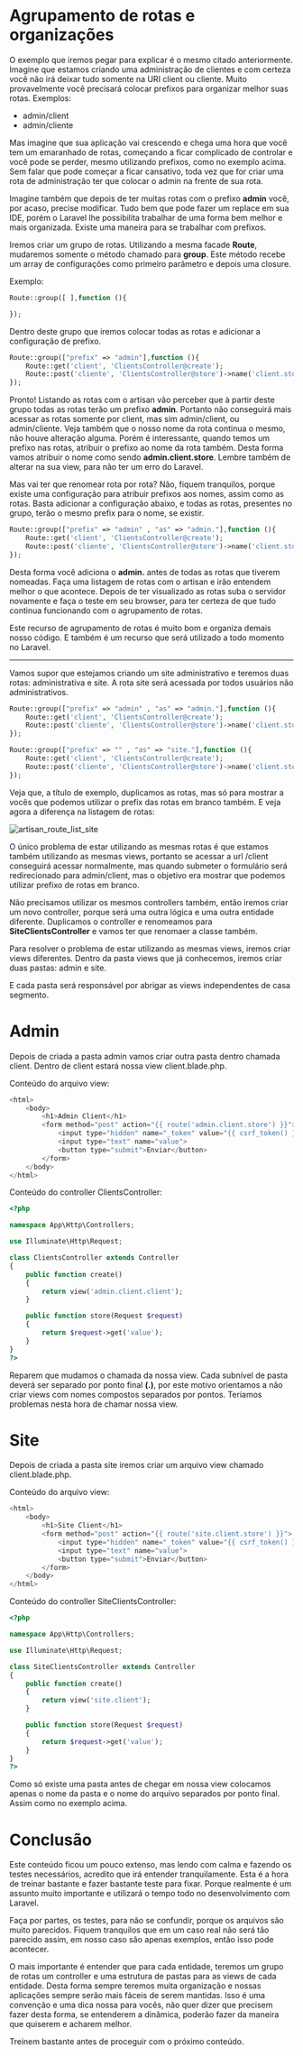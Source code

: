 # Agrupamento de rotas e organizações

O exemplo que iremos pegar para explicar é o mesmo citado anteriormente. Imagine que estamos criando uma administração de clientes e com certeza você não irá deixar tudo somente na URI client ou cliente. Muito provavelmente você precisará colocar prefixos para organizar melhor suas rotas. Exemplos:

* admin/client
* admin/cliente

Mas imagine que sua aplicação vai crescendo e chega uma hora que você tem um emaranhado de rotas, começando a ficar complicado de controlar e você pode se perder, mesmo utilizando prefixos, como no exemplo acima. Sem falar que pode começar a ficar cansativo, toda vez que for criar uma rota de administração ter que colocar o admin na frente de sua rota.

Imagine também que depois de ter muitas rotas com o prefixo **admin** você, por acaso, precise modificar. Tudo bem que pode fazer um replace em sua IDE, porém o Laravel lhe possibilita trabalhar de uma forma bem melhor e mais organizada. Existe uma maneira para se trabalhar com prefixos.

Iremos criar um grupo de rotas. Utilizando a mesma facade **Route**, mudaremos somente o método chamado para **group**. Este método recebe um array de configurações como primeiro parâmetro e depois uma closure.

Exemplo:

```php
Route::group([ ],function (){

});
```

Dentro deste grupo que iremos colocar todas as rotas e adicionar a configuração de prefixo.

```php
Route::group(["prefix" => "admin"],function (){
    Route::get('client', 'ClientsController@create');
    Route::post('cliente', 'ClientsController@store')->name('client.store');
});
```

Pronto! Listando as rotas com o artisan vão perceber que à partir deste grupo todas as rotas terão um prefixo **admin**. Portanto não conseguirá mais acessar as rotas somente por client, mas sim admin/client, ou admin/cliente. Veja também que o nosso nome da rota continua o mesmo, não houve alteração alguma. Porém é interessante, quando temos um prefixo nas rotas, atribuir o prefixo ao nome da rota também. Desta forma vamos atribuir o nome como sendo **admin.client.store**. Lembre também de alterar na sua view, para não ter um erro do Laravel.

Mas vai ter que renomear rota por rota? Não, fiquem tranquilos, porque existe uma configuração para atribuir prefixos aos nomes, assim como as rotas. Basta adicionar a configuração abaixo, e todas as rotas, presentes no grupo, terão o mesmo prefix para o nome, se existir.

```php
Route::group(["prefix" => "admin" , "as" => "admin."],function (){
    Route::get('client', 'ClientsController@create');
    Route::post('cliente', 'ClientsController@store')->name('client.store');
});
```

Desta forma você adiciona o **admin.** antes de todas as rotas que tiverem nomeadas. Faça uma listagem de rotas com o artisan e irão entendem melhor o que acontece. Depois de ter visualizado as rotas suba o servidor novamente e faça o teste em seu browser, para ter certeza de que tudo continua funcionando com o agrupamento de rotas.

Este recurso de agrupamento de rotas é muito bom e organiza demais nosso código. E também é um recurso que será utilizado a todo momento no Laravel.

***

Vamos supor que estejamos criando um site administrativo e teremos duas rotas: administrativa e site. A rota site será acessada por todos usuários não administrativos.

```php
Route::group(["prefix" => "admin" , "as" => "admin."],function (){
    Route::get('client', 'ClientsController@create');
    Route::post('cliente', 'ClientsController@store')->name('client.store');
});

Route::group(["prefix" => "" , "as" => "site."],function (){
    Route::get('client', 'ClientsController@create');
    Route::post('cliente', 'ClientsController@store')->name('client.store');
});
```

Veja que, a título de exemplo, duplicamos as rotas, mas só para mostrar a vocês que podemos utilizar o prefix das rotas em branco também. E veja agora a diferença na listagem de rotas:

![artisan_route_list_site](./images/artisan_route_list_site.png "artisan_route_list_site")

O único problema de estar utilizando as mesmas rotas é que estamos também utilizando as mesmas views, portanto se acessar a url /client conseguirá acessar normalmente, mas quando submeter o formulário será redirecionado para admin/client, mas o objetivo era mostrar que podemos utilizar prefixo de rotas em branco.

Não precisamos utilizar os mesmos controllers também, então iremos criar um novo controller, porque será uma outra lógica e uma outra entidade diferente. Duplicamos o controller e renomeamos para **SiteClientsController** e vamos ter que renomaer a classe também.

Para resolver o problema de estar utilizando as mesmas views, iremos criar views diferentes. Dentro da pasta views que já conhecemos, iremos criar duas pastas: admin e site.

E cada pasta será responsável por abrigar as views independentes de casa segmento.

# Admin

Depois de criada a pasta admin vamos criar outra pasta dentro chamada client. Dentro de client estará nossa view client.blade.php.

Conteúdo do arquivo view:

```php
<html>
    <body>
        <h1>Admin Client</h1>
        <form method="post" action="{{ route('admin.client.store') }}">
            <input type="hidden" name="_token" value="{{ csrf_token() }}">
            <input type="text" name="value">
            <button type="submit">Enviar</button>
        </form>
    </body>
</html>
```

Conteúdo do controller ClientsController:

```php
<?php

namespace App\Http\Controllers;

use Illuminate\Http\Request;

class ClientsController extends Controller
{
    public function create()
    {
        return view('admin.client.client');
    }

    public function store(Request $request)
    {
        return $request->get('value');
    }
}
?>
```

Reparem que mudamos o chamada da nossa view. Cada subnível de pasta deverá ser separado por ponto final **(.)**, por este motivo orientamos a não criar views com nomes compostos separados por pontos. Teríamos problemas nesta hora de chamar nossa view.

# Site

Depois de criada a pasta site iremos criar um arquivo view chamado client.blade.php.

Conteúdo do arquivo view:

```php
<html>
    <body>
        <h1>Site Client</h1>
        <form method="post" action="{{ route('site.client.store') }}">
            <input type="hidden" name="_token" value="{{ csrf_token() }}">
            <input type="text" name="value">
            <button type="submit">Enviar</button>
        </form>
    </body>
</html>
```

Conteúdo do controller SiteClientsController:

```php
<?php

namespace App\Http\Controllers;

use Illuminate\Http\Request;

class SiteClientsController extends Controller
{
    public function create()
    {
        return view('site.client');
    }

    public function store(Request $request)
    {
        return $request->get('value');
    }
}
?>
```

Como só existe uma pasta antes de chegar em nossa view colocamos apenas o nome da pasta e o nome do arquivo separados por ponto final. Assim como no exemplo acima.

# Conclusão

Este conteúdo ficou um pouco extenso, mas lendo com calma e fazendo os testes necessários, acredito que irá entender tranquilamente. Esta é a hora de treinar bastante e fazer bastante teste para fixar. Porque realmente é um assunto muito importante e utilizará o tempo todo no desenvolvimento com Laravel.

Faça por partes, os testes, para não se confundir, porque os arquivos são muito parecidos. Fiquem tranquilos que em um caso real não será tão parecido assim, em nosso caso são apenas exemplos, então isso pode acontecer.

O mais importante é entender que para cada entidade, teremos um grupo de rotas um controller e uma estrutura de pastas para as views de cada entidade. Desta forma sempre teremos muita organização e nossas aplicações sempre serão mais fáceis de serem mantidas. Isso é uma convenção e uma dica nossa para vocês, não quer dizer que precisem fazer desta forma, se entenderem a dinâmica, poderão fazer da maneira que quiserem e acharem melhor.

Treinem bastante antes de proceguir com o próximo conteúdo.